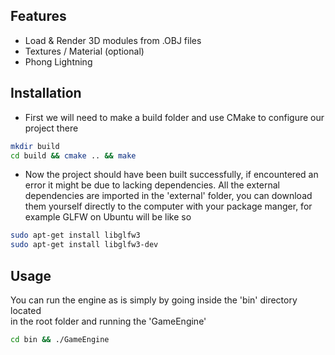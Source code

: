 
## Features
* Load & Render 3D modules from .OBJ files
* Textures / Material (optional)
* Phong Lightning

## Installation
* First we will need to make a build folder and use CMake
  to configure our project there
```bash
mkdir build  
cd build && cmake .. && make 
```

* Now the project should have been built successfully,
  if encountered an error it might be due to lacking dependencies.
  All the external dependencies are imported in the 'external' folder,
  you can download them yourself directly to the computer with your
  package manger, for example GLFW on Ubuntu will be like so
```bash
sudo apt-get install libglfw3
sudo apt-get install libglfw3-dev
```


## Usage 
You can run the engine as is simply by going inside the 'bin' directory located  
in the root folder and running the 'GameEngine'
```bash 
cd bin && ./GameEngine
```
